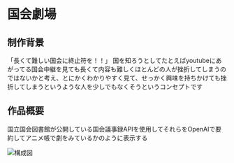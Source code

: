 # 国会劇場

## 制作背景

「長くて難しい国会に終止符を！！」
国を知ろうとしてたとえばyoutubeにあがってる国会中継を見ても長くて内容も難しくほとんどの人が挫折してしまうのではないかと考え、とにかくわかりやすく見て、せっかく興味を持ちかけても挫折してしまうというような人を少しでもなくそうというコンセプトです

## 作品概要

国立国会図書館が公開している国会議事録APIを使用してそれらをOpenAIで要約してアニメ帳で劇をみているかのように表示する

![構成図](../diet-theater/front/public/diet-flow.png "構成図v2")
